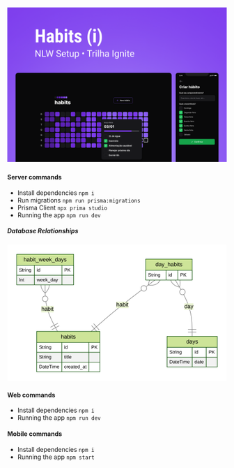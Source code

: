 <h1 align=center>
<img src="./wallpaper.png">
</h1>


#### Server commands

- Install dependencies
  `npm i`
- Run migrations
  `npm run prisma:migrations`
- Prisma Client
  `npx prima studio`
- Running the app
  `npm run dev`

##### Database Relationships
![Image Caption](ERD.svg)

#### Web commands

- Install dependencies
  `npm i`
- Running the app
  `npm run dev`

#### Mobile commands

- Install dependencies
  `npm i`
- Running the app
  `npm start`